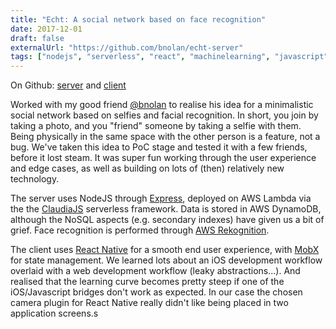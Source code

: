 ```yaml
---
title: "Echt: A social network based on face recognition"
date: 2017-12-01
draft: false
externalUrl: "https://github.com/bnolan/echt-server"
tags: ["nodejs", "serverless", "react", "machinelearning", "javascript"]
---
```


On Github: [server](https://github.com/bnolan/echt-server) and [client](https://github.com/bnolan/echt-client)

Worked with my good friend [@bnolan](https://github.com/bnolan) to realise his idea
for a minimalistic social network based on selfies and facial recognition.
In short, you join by taking a photo, and you "friend" someone by taking a selfie with them.
Being physically in the same space with the other person is a feature, not a bug.
We've taken this idea to PoC stage and tested it with a few friends, before it lost steam.
It was super fun working through the user experience and edge cases,
as well as building on lots of (then) relatively new technology.

The server uses NodeJS through [Express](http://expressjs.com),
deployed on AWS Lambda via the the [ClaudiaJS](https://claudiajs.com) serverless framework.
Data is stored in AWS DynamoDB, although the NoSQL aspects (e.g. secondary indexes) have given us a bit of grief.
Face recognition is performed through [AWS Rekognition](https://aws.amazon.com/rekognition/).

The client uses [React Native](https://facebook.github.io/react-native/) for a smooth
end user experience, with [MobX](https://mobx.js.org) for state management.
We learned lots about an iOS development workflow overlaid with
a web development workflow (leaky abstractions...). And realised that the learning curve
becomes pretty steep if one of the iOS/Javascript bridges don't work as expected.
In our case the chosen camera plugin for React Native really didn't like 
being placed in two application screens.s
